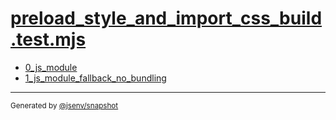 # [preload_style_and_import_css_build.test.mjs](../preload_style_and_import_css_build.test.mjs)



- [0_js_module](0_js_module/0_js_module.md)
- [1_js_module_fallback_no_bundling](1_js_module_fallback_no_bundling/1_js_module_fallback_no_bundling.md)

---

<sub>
  Generated by <a href="https://github.com/jsenv/core/tree/main/packages/independent/snapshot">@jsenv/snapshot</a>
</sub>